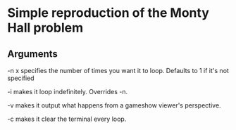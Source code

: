 # Simple reproduction of the Monty Hall problem

## Arguments

-n x specifies the number of times you want it to loop. Defaults to 1 if it's not specified

-i makes it loop indefinitely. Overrides -n.

-v makes it output what happens from a gameshow viewer's perspective.

-c makes it clear the terminal every loop.
